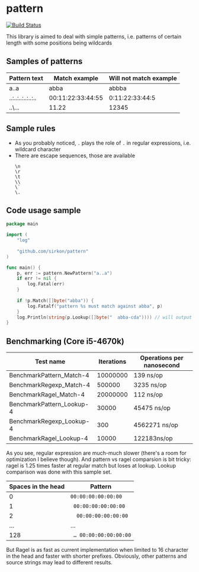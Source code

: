 # pattern
[![Build Status](https://travis-ci.org/sirkon/pattern.svg?branch=master)](https://travis-ci.org/sirkon/pattern)

This library is aimed to deal with simple patterns, i.e. patterns of certain length with some positions being wildcards

## Samples of patterns

| Pattern text      | Match example     | Will not match example |
|-------------------|-------------------|------------------------|
| a..a              | abba              | abbba                  |
| ..:..:..:..:..:.. | 00:11:22:33:44:55 | 0:11:22:33:44:5        |
| ..\\...           | 11.22             | 12345                  |

## Sample rules

* As you probably noticed, `.` plays the role of `.` in regular expressions, i.e. wildcard character
* There are escape sequences, those are available
    ```
    \n
    \r
    \t
    \\
    \`
    \.
    ``` 

## Code usage sample

```go
package main

import (
	"log"
	
	"github.com/sirkon/pattern"
)

func main() {
	p, err := pattern.NewPattern("a..a")
	if err != nil {
		log.Fatal(err)
	}
	
	if !p.Match([]byte("abba")) {
		log.Fatalf("pattern %s must match against abba", p)
	}
	log.Println(string(p.Lookup([]byte("  abba-cda")))) // will output "abba-cda"
}
```

## Benchmarking (Core i5-4670k)

| Test name                    | Iterations | Operations per nanosecond |
|------------------------------|------------|---------------------------|
| BenchmarkPattern_Match-4     | 10000000   | 139 ns/op                 |
| BenchmarkRegexp_Match-4      | 500000     | 3235 ns/op                |
| BenchmarkRagel_Match-4       | 20000000   | 112 ns/op                 |
| BenchmarkPattern_Lookup-4    | 30000      | 45475 ns/op               |
| BenchmarkRegexp_Lookup-4     | 300        | 4562271 ns/op             |
| BenchmarkRagel_Lookup-4      | 10000      | 122183ns/op               |

As you see, regular expression are much-much slower (there's a room for optimization I believe though). And pattern 
vs ragel comparsion is bit tricky: ragel is 1.25 times faster at regular match but loses at lookup. Lookup
comparison was done with this sample set.  

| Spaces in the head | Pattern                |
|--------------------|------------------------|
| 0                  | `00:00:00:00:00:00`    |
| 1                  | ` 00:00:00:00:00:00`   |
| 2                  | `  00:00:00:00:00:00`  |
| …                  | …                      |
| 128                | ` … 00:00:00:00:00:00` | 


But Ragel is as fast as current implementation when limited to 16 character in the head and faster with shorter 
prefixes. Obviously, other patterns and source strings may lead to different results. 